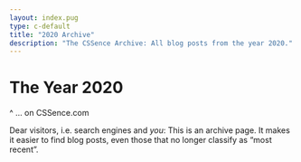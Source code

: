 ```yaml
---
layout: index.pug
type: c-default
title: "2020 Archive"
description: "The CSSence Archive: All blog posts from the year 2020."
---
```


# The Year 2020
^ … on CSSence.com

Dear visitors, i.e. search engines and _you_: This is an archive page.
It makes it easier to find blog posts, even those that no longer classify as “most recent”.
